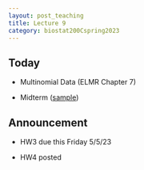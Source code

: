 ```yaml
---
layout: post_teaching
title: Lecture 9
category: biostat200Cspring2023
---
```


## Today

* Multinomial Data (ELMR Chapter 7)

* Midterm ([sample](../midterm/200c_midterm_sample.html))

## Announcement

* HW3 due this Friday 5/5/23

* HW4 posted



